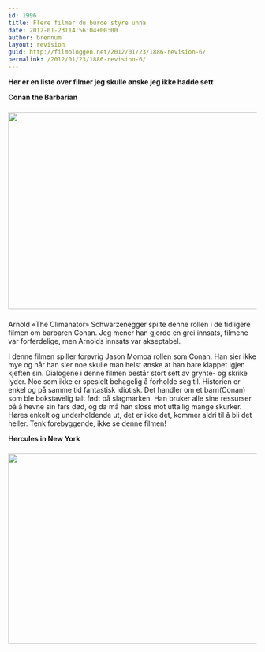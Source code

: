 ```yaml
---
id: 1996
title: Flere filmer du burde styre unna
date: 2012-01-23T14:56:04+00:00
author: brennum
layout: revision
guid: http://filmbloggen.net/2012/01/23/1886-revision-6/
permalink: /2012/01/23/1886-revision-6/
---
```

<p style="text-align: left">
  <strong>Her er en liste over filmer jeg skulle ønske jeg ikke hadde sett<br /> </strong>
</p>

<p style="text-align: left">
  <strong>Conan the Barbarian</strong>
</p>

<img style="padding-right: 8px;padding-top: 8px;padding-bottom: 8px" src="http://www.oslokino.no/multimedia/archive/00197/Conan_the_Barbarian_197279o.jpg" alt="" width="600" height="400" /> 

Arnold &laquo;The Climanator&raquo; Schwarzenegger spilte denne rollen i de tidligere filmen om barbaren Conan. Jeg mener han gjorde en grei innsats, filmene var forferdelige, men Arnolds innsats var akseptabel.

I denne filmen spiller forøvrig Jason Momoa rollen som Conan. Han sier ikke mye og når han sier noe skulle man helst ønske at han bare klappet igjen kjeften sin. Dialogene i denne filmen består stort sett av grynte- og skrike lyder. Noe som ikke er spesielt behagelig å forholde seg til. Historien er enkel og på samme tid fantastisk idiotisk. Det handler om et barn(Conan) som ble bokstavelig talt født på slagmarken. Han bruker alle sine ressurser på å hevne sin fars død, og da må han sloss mot uttallig mange skurker. Høres enkelt og underholdende ut, det er ikke det, kommer aldri til å bli det heller. Tenk forebyggende, ikke se denne filmen!

**Hercules in New York**

<img style="padding-right: 8px;padding-top: 8px;padding-bottom: 8px" src="http://www.filmschoolrejects.com/images/hercules-1.jpg" alt="" width="535" height="386" />